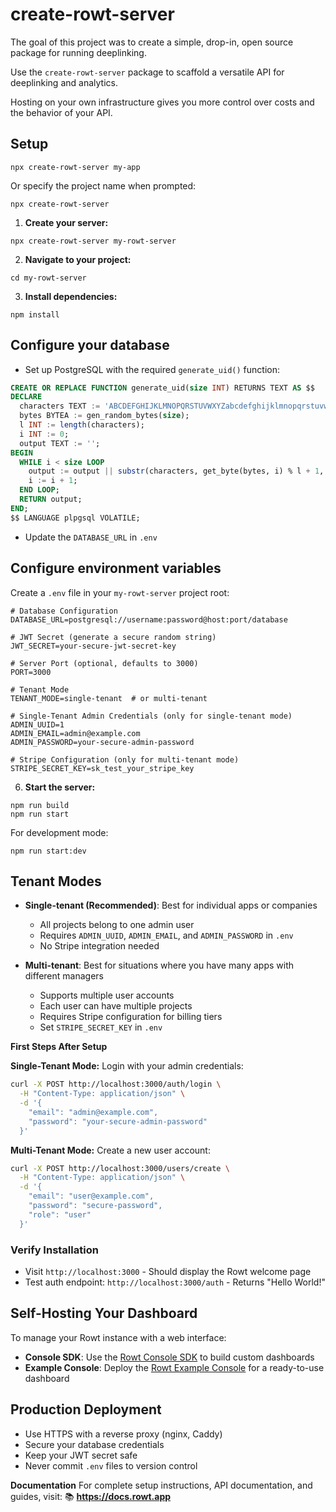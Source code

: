# create-rowt-server

The goal of this project was to create a simple, drop-in, open source package for running deeplinking.

Use the `create-rowt-server` package to scaffold a versatile API for deeplinking and analytics.

Hosting on your own infrastructure gives you more control over costs and the behavior of your API.

## Setup

```
npx create-rowt-server my-app
```

Or specify the project name when prompted:

```
npx create-rowt-server
```

1. **Create your server:**

```
npx create-rowt-server my-rowt-server
```

2. **Navigate to your project:**

```
cd my-rowt-server
```

3. **Install dependencies:**

```
npm install
```

## Configure your database
   * Set up PostgreSQL with the required `generate_uid()` function:
   
   ```sql
   CREATE OR REPLACE FUNCTION generate_uid(size INT) RETURNS TEXT AS $$
   DECLARE
     characters TEXT := 'ABCDEFGHIJKLMNOPQRSTUVWXYZabcdefghijklmnopqrstuvwxyz0123456789';
     bytes BYTEA := gen_random_bytes(size);
     l INT := length(characters);
     i INT := 0;
     output TEXT := '';
   BEGIN
     WHILE i < size LOOP
       output := output || substr(characters, get_byte(bytes, i) % l + 1, 1);
       i := i + 1;
     END LOOP;
     RETURN output;
   END;
   $$ LANGUAGE plpgsql VOLATILE;
   ```
   
   * Update the `DATABASE_URL` in `.env`

## Configure environment variables
   
   Create a `.env` file in your `my-rowt-server` project root:
   
   ```env
   # Database Configuration
   DATABASE_URL=postgresql://username:password@host:port/database
   
   # JWT Secret (generate a secure random string)
   JWT_SECRET=your-secure-jwt-secret-key
   
   # Server Port (optional, defaults to 3000)
   PORT=3000
   
   # Tenant Mode
   TENANT_MODE=single-tenant  # or multi-tenant
   
   # Single-Tenant Admin Credentials (only for single-tenant mode)
   ADMIN_UUID=1
   ADMIN_EMAIL=admin@example.com
   ADMIN_PASSWORD=your-secure-admin-password
   
   # Stripe Configuration (only for multi-tenant mode)
   STRIPE_SECRET_KEY=sk_test_your_stripe_key
   ```

6. **Start the server:**

```
npm run build
npm run start
```

For development mode:
```
npm run start:dev
```

## Tenant Modes
* **Single-tenant (Recommended)**: Best for individual apps or companies
  * All projects belong to one admin user
  * Requires `ADMIN_UUID`, `ADMIN_EMAIL`, and `ADMIN_PASSWORD` in `.env`
  * No Stripe integration needed
  
* **Multi-tenant**: Best for situations where you have many apps with different managers
  * Supports multiple user accounts
  * Each user can have multiple projects
  * Requires Stripe configuration for billing tiers
  * Set `STRIPE_SECRET_KEY` in `.env`

**First Steps After Setup**

**Single-Tenant Mode:**
Login with your admin credentials:
```bash
curl -X POST http://localhost:3000/auth/login \
  -H "Content-Type: application/json" \
  -d '{
    "email": "admin@example.com",
    "password": "your-secure-admin-password"
  }'
```

**Multi-Tenant Mode:**
Create a new user account:
```bash
curl -X POST http://localhost:3000/users/create \
  -H "Content-Type: application/json" \
  -d '{
    "email": "user@example.com",
    "password": "secure-password",
    "role": "user"
  }'
```

### Verify Installation
* Visit `http://localhost:3000` - Should display the Rowt welcome page
* Test auth endpoint: `http://localhost:3000/auth` - Returns "Hello World!"

## Self-Hosting Your Dashboard
To manage your Rowt instance with a web interface:
* **Console SDK**: Use the [Rowt Console SDK](https://github.com/rowt-app/console-sdk) to build custom dashboards
* **Example Console**: Deploy the [Rowt Example Console](https://github.com/rowt-app/example-console) for a ready-to-use dashboard

## Production Deployment
* Use HTTPS with a reverse proxy (nginx, Caddy)
* Secure your database credentials
* Keep your JWT secret safe
* Never commit `.env` files to version control

**Documentation**
For complete setup instructions, API documentation, and guides, visit:
📚 **https://docs.rowt.app**